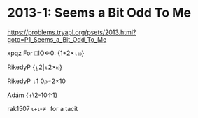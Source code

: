 # 2013-1: Seems a Bit Odd To Me

https://problems.tryapl.org/psets/2013.html?goto=P1_Seems_a_Bit_Odd_To_Me

xpqz
For ⎕IO←0:
{1+2×⍳⍵} 

RikedyP
{⍸2|⍳2×⍵}

RikedyP
⍸1 0⍴⍨2×10

Adám
{+\\2-10↑1}

rak1507
⍳+⍳-≢ for a tacit




